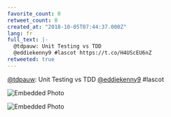 ```yaml
---
favorite_count: 0
retweet_count: 0
created_at: "2018-10-05T07:44:37.000Z"
lang: fr
full_text: |-
  @tdpauw: Unit Testing vs TDD
  @eddiekenny9 #lascot https://t.co/H4UScEU6nZ
retweeted: true
---
```


[@tdpauw](https://twitter.com/tdpauw): Unit Testing vs TDD
[@eddiekenny9](https://twitter.com/eddiekenny9) #lascot

<div class="gallery gallery-2">

![Embedded Photo](https://twitter-media-coderbyheart.s3.eu-north-1.amazonaws.com/1048116737235963905-Dos26xYXgAA_q0u.jpg)

![Embedded Photo](https://twitter-media-coderbyheart.s3.eu-north-1.amazonaws.com/1048116737235963905-Dos28R7XUAAvq8f.jpg)

</div>

